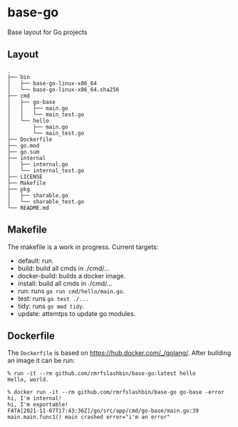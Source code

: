 # base-go
Base layout for Go projects

## Layout
```
.
├── bin
│   ├── base-go-linux-x86_64
│   └── base-go-linux-x86_64.sha256
├── cmd
│   ├── go-base
│   │   ├── main.go
│   │   └── main_test.go
│   └── hello
│       ├── main.go
│       └── main_test.go
├── Dockerfile
├── go.mod
├── go.sum
├── internal
│   ├── internal.go
│   └── internal_test.go
├── LICENSE
├── Makefile
├── pkg
│   ├── sharable.go
│   └── sharable_test.go
└── README.md
```

## Makefile
The makefile is a work in progress. Current targets:
- default: run.
- build: build all cmds in ./cmd/...
- docker-build: builds a docker image.
- install: build all cmds in ./cmd/...
- run: runs `go run cmd/hello/main.go`.
- test: runs `go test ./...`
- tidy: runs `go mod tidy`.
- update: attemtps to update go modules.

## Dockerfile
The `Dockerfile` is based on https://hub.docker.com/_/golang/. After building an image it can be run:
```
% run -it --rm github.com/rmrfslashbin/base-go:latest hello
Hello, world.

% docker run -it --rm github.com/rmrfslashbin/base-go go-base -error
hi, I'm internal!
hi, I'm exportable!
FATA[2021-11-07T17:43:36Z]/go/src/app/cmd/go-base/main.go:39 main.main.func1() main crashed error="i'm an error"
```
